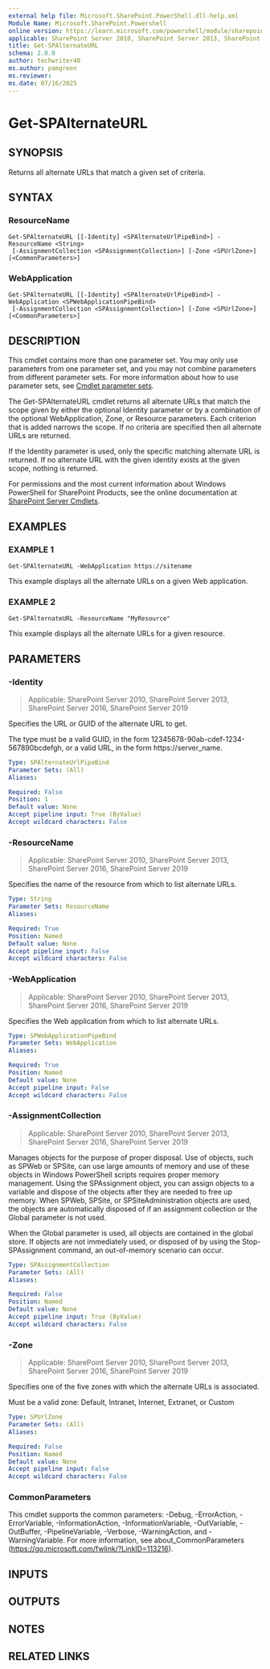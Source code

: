 ```yaml
---
external help file: Microsoft.SharePoint.PowerShell.dll-help.xml
Module Name: Microsoft.SharePoint.Powershell
online version: https://learn.microsoft.com/powershell/module/sharepoint-server/get-spalternateurl
applicable: SharePoint Server 2010, SharePoint Server 2013, SharePoint Server 2016, SharePoint Server 2019
title: Get-SPAlternateURL
schema: 2.0.0
author: techwriter40
ms.author: pamgreen
ms.reviewer:
ms.date: 07/16/2025
---
```


# Get-SPAlternateURL

## SYNOPSIS

Returns all alternate URLs that match a given set of criteria.


## SYNTAX

### ResourceName
```
Get-SPAlternateURL [[-Identity] <SPAlternateUrlPipeBind>] -ResourceName <String>
 [-AssignmentCollection <SPAssignmentCollection>] [-Zone <SPUrlZone>] [<CommonParameters>]
```

### WebApplication
```
Get-SPAlternateURL [[-Identity] <SPAlternateUrlPipeBind>] -WebApplication <SPWebApplicationPipeBind>
 [-AssignmentCollection <SPAssignmentCollection>] [-Zone <SPUrlZone>] [<CommonParameters>]
```

## DESCRIPTION
This cmdlet contains more than one parameter set.
You may only use parameters from one parameter set, and you may not combine parameters from different parameter sets.
For more information about how to use parameter sets, see [Cmdlet parameter sets](https://learn.microsoft.com/powershell/scripting/developer/cmdlet/cmdlet-parameter-sets).

The Get-SPAlternateURL cmdlet returns all alternate URLs that match the scope given by either the optional Identity parameter or by a combination of the optional WebApplication, Zone, or Resource parameters.
Each criterion that is added narrows the scope.
If no criteria are specified then all alternate URLs are returned.

If the Identity parameter is used, only the specific matching alternate URL is returned.
If no alternate URL with the given identity exists at the given scope, nothing is returned.

For permissions and the most current information about Windows PowerShell for SharePoint Products, see the online documentation at [SharePoint Server Cmdlets](https://learn.microsoft.com/powershell/sharepoint/sharepoint-server/sharepoint-server-cmdlets).

## EXAMPLES

### EXAMPLE 1
```
Get-SPAlternateURL -WebApplication https://sitename
```

This example displays all the alternate URLs on a given Web application.

### EXAMPLE 2
```
Get-SPAlternateURL -ResourceName "MyResource"
```

This example displays all the alternate URLs for a given resource.

## PARAMETERS

### -Identity

> Applicable: SharePoint Server 2010, SharePoint Server 2013, SharePoint Server 2016, SharePoint Server 2019

Specifies the URL or GUID of the alternate URL to get.

The type must be a valid GUID, in the form 12345678-90ab-cdef-1234-567890bcdefgh, or a valid URL, in the form https://server_name.

```yaml
Type: SPAlternateUrlPipeBind
Parameter Sets: (All)
Aliases:

Required: False
Position: 1
Default value: None
Accept pipeline input: True (ByValue)
Accept wildcard characters: False
```

### -ResourceName

> Applicable: SharePoint Server 2010, SharePoint Server 2013, SharePoint Server 2016, SharePoint Server 2019

Specifies the name of the resource from which to list alternate URLs.

```yaml
Type: String
Parameter Sets: ResourceName
Aliases:

Required: True
Position: Named
Default value: None
Accept pipeline input: False
Accept wildcard characters: False
```

### -WebApplication

> Applicable: SharePoint Server 2010, SharePoint Server 2013, SharePoint Server 2016, SharePoint Server 2019

Specifies the Web application from which to list alternate URLs.

```yaml
Type: SPWebApplicationPipeBind
Parameter Sets: WebApplication
Aliases:

Required: True
Position: Named
Default value: None
Accept pipeline input: False
Accept wildcard characters: False
```

### -AssignmentCollection

> Applicable: SharePoint Server 2010, SharePoint Server 2013, SharePoint Server 2016, SharePoint Server 2019

Manages objects for the purpose of proper disposal.
Use of objects, such as SPWeb or SPSite, can use large amounts of memory and use of these objects in Windows PowerShell scripts requires proper memory management.
Using the SPAssignment object, you can assign objects to a variable and dispose of the objects after they are needed to free up memory.
When SPWeb, SPSite, or SPSiteAdministration objects are used, the objects are automatically disposed of if an assignment collection or the Global parameter is not used.

When the Global parameter is used, all objects are contained in the global store.
If objects are not immediately used, or disposed of by using the Stop-SPAssignment command, an out-of-memory scenario can occur.

```yaml
Type: SPAssignmentCollection
Parameter Sets: (All)
Aliases:

Required: False
Position: Named
Default value: None
Accept pipeline input: True (ByValue)
Accept wildcard characters: False
```

### -Zone

> Applicable: SharePoint Server 2010, SharePoint Server 2013, SharePoint Server 2016, SharePoint Server 2019

Specifies one of the five zones with which the alternate URLs is associated.

Must be a valid zone: Default, Intranet, Internet, Extranet, or Custom

```yaml
Type: SPUrlZone
Parameter Sets: (All)
Aliases:

Required: False
Position: Named
Default value: None
Accept pipeline input: False
Accept wildcard characters: False
```

### CommonParameters
This cmdlet supports the common parameters: -Debug, -ErrorAction, -ErrorVariable, -InformationAction, -InformationVariable, -OutVariable, -OutBuffer, -PipelineVariable, -Verbose, -WarningAction, and -WarningVariable. For more information, see about_CommonParameters (https://go.microsoft.com/fwlink/?LinkID=113216).

## INPUTS

## OUTPUTS

## NOTES

## RELATED LINKS
